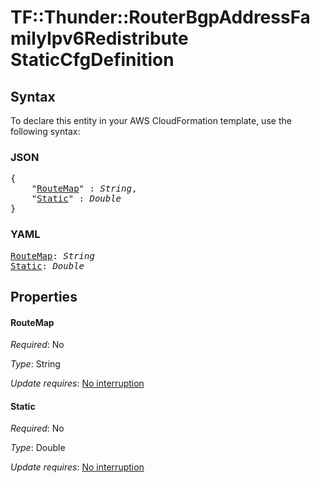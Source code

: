 # TF::Thunder::RouterBgpAddressFamilyIpv6Redistribute StaticCfgDefinition

## Syntax

To declare this entity in your AWS CloudFormation template, use the following syntax:

### JSON

<pre>
{
    "<a href="#routemap" title="RouteMap">RouteMap</a>" : <i>String</i>,
    "<a href="#static" title="Static">Static</a>" : <i>Double</i>
}
</pre>

### YAML

<pre>
<a href="#routemap" title="RouteMap">RouteMap</a>: <i>String</i>
<a href="#static" title="Static">Static</a>: <i>Double</i>
</pre>

## Properties

#### RouteMap

_Required_: No

_Type_: String

_Update requires_: [No interruption](https://docs.aws.amazon.com/AWSCloudFormation/latest/UserGuide/using-cfn-updating-stacks-update-behaviors.html#update-no-interrupt)

#### Static

_Required_: No

_Type_: Double

_Update requires_: [No interruption](https://docs.aws.amazon.com/AWSCloudFormation/latest/UserGuide/using-cfn-updating-stacks-update-behaviors.html#update-no-interrupt)

